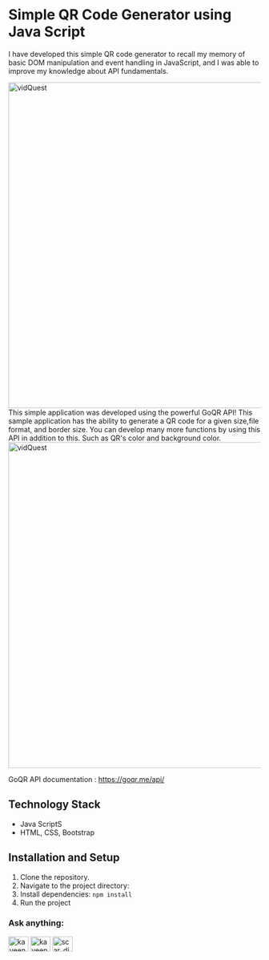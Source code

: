 # Simple QR Code Generator using Java Script
<P>I have developed this simple QR code generator to recall my memory of basic DOM manipulation and event handling in JavaScript, and I was able to improve my knowledge about API fundamentals.</p>
<img width="650" src="https://github.com/Scar1109/Readme-Resources/blob/main/Screenshot%202023-12-14%20040627.png" alt="vidQuest">
This simple application was developed using the powerful GoQR API! This sample application has the ability to generate a QR code for a given size,file format, and border size. You can develop many more functions by using this API in addition to this. Such as QR's color and background color.

<img width="650" src="https://github.com/Scar1109/Readme-Resources/blob/main/Screenshot%202023-12-14%20040734.png" alt="vidQuest">

GoQR API documentation :
https://goqr.me/api/

## Technology Stack

- Java ScriptS
- HTML, CSS, Bootstrap

## Installation and Setup

1. Clone the repository.
2. Navigate to the project directory:
3. Install dependencies: `npm install`
4. Run the project


<h3 align="left">Ask anything:</h3>
<p align="left">
<a href="https://linkedin.com/in/kaveendinethma" target="blank"><img align="center" src="https://raw.githubusercontent.com/rahuldkjain/github-profile-readme-generator/master/src/images/icons/Social/linked-in-alt.svg" alt="kaveendinethma" height="30" width="40" /></a>
<a href="https://fb.com/kaveen dinethma" target="blank"><img align="center" src="https://raw.githubusercontent.com/rahuldkjain/github-profile-readme-generator/master/src/images/icons/Social/facebook.svg" alt="kaveen dinethma" height="30" width="40" /></a>
<a href="https://www.instagram.com/kavee_dineth/" target="blank"><img align="center" src="https://raw.githubusercontent.com/rahuldkjain/github-profile-readme-generator/master/src/images/icons/Social/instagram.svg" alt="scar_dineth" height="30" width="40" /></a>
</p>
